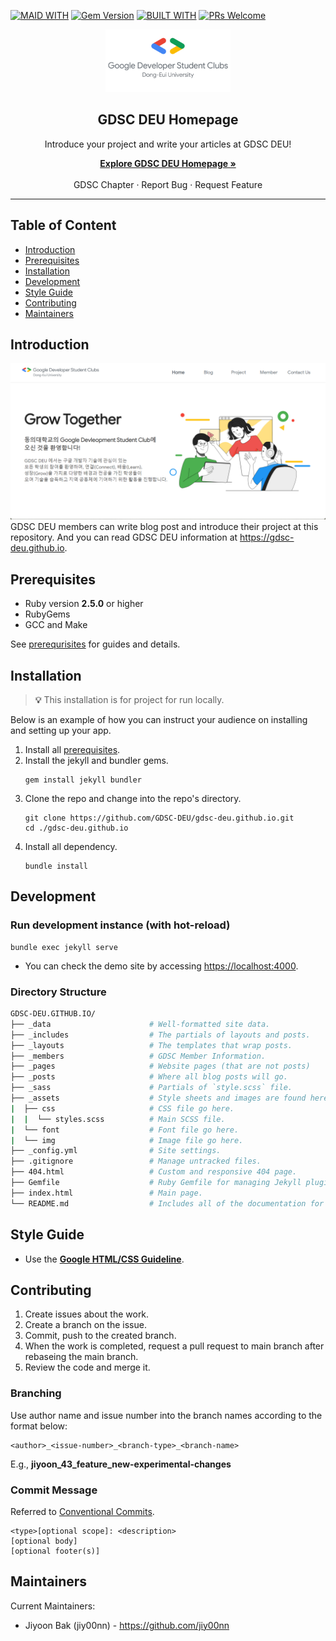 [![MAID WITH](https://img.shields.io/badge/MAID%20WITH-RUBY-red)](https://rubyinstaller.org/) [![Gem Version](https://badge.fury.io/rb/jekyll.svg)](https://badge.fury.io/rb/jekyll) [![BUILT WITH](https://img.shields.io/badge/BUILT%20WITH-SWAG-blue)](https://img.shields.io) [![PRs Welcome](https://img.shields.io/badge/PRs-WELCOME-9cf.svg?style=shields)](http://makeapullrequest.com)

<div align="center">
    <a herf="https://gdsc-deu.github.io">
        <img src="./assets/img/GDSC Logo chapter.png" width="200px" alt="GDSC DEU logo">
    </a>
    <h2 align="center"><strong>GDSC DEU Homepage</strong></h2>
    Introduce your project and write your articles at GDSC DEU!
    <p align="center">
        <a href="https://gdsc-deu.github.io"><strong>Explore GDSC DEU Homepage »</strong></a>
        <br/>
        <br/>
        <a herf="https://gdsc.community.dev/dong-eui-university/">GDSC Chapter</a>
        ·
        <a herf="https://github.com/GDSC-DEU/gdsc-deu.github.io/issues">Report Bug</a>
        ·
        <a herf="https://github.com/GDSC-DEU/gdsc-deu.github.io/issues">Request Feature</a>       
    </p>
    <hr/>
</div>

## Table of Content
- [Introduction](#introduction)
- [Prerequisites](#prerequisites)
- [Installation](#installation)
- [Development](#development)
- [Style Guide](#style-guide)
- [Contributing](#contributing)
- [Maintainers](#maintainers)

## Introduction
<div align="center">
    <img src="./assets/img/GDSC DEU main page.png" alt="GDSC DEU logo">
</div>
GDSC DEU members can write blog post and introduce their project at this repository. And you can read GDSC DEU information at <a href="https://gdsc-deu.github.io">https://gdsc-deu.github.io</a>.

## Prerequisites
- Ruby version **2.5.0** or higher
- RubyGems
- GCC and Make

See [prerequrisites](https://jekyllrb.com/docs/installation/#requirements) for guides and details.

## Installation
> **💡** This installation is for project for run locally.

Below is an example of how you can instruct your audience on installing and setting up your app.
1. Install all [prerequisites](#prerequisites).
2. Install the jekyll and bundler gems.
    ```terminal
    gem install jekyll bundler
    ```
3. Clone the repo and change into the repo's directory.
    ```terminal
    git clone https://github.com/GDSC-DEU/gdsc-deu.github.io.git
    cd ./gdsc-deu.github.io
    ```
3. Install all dependency.
    ```
    bundle install
    ```

## Development
### Run development instance (with hot-reload)
```
bundle exec jekyll serve
```
* You can check the demo site by accessing [https://localhost:4000](https://localhost:4000).

### Directory Structure
```bash
GDSC-DEU.GITHUB.IO/
├── _data                      # Well-formatted site data.
├── _includes                  # The partials of layouts and posts.
├── _layouts                   # The templates that wrap posts. 
├── _members                   # GDSC Member Information.
├── _pages                     # Website pages (that are not posts)
├── _posts                     # Where all blog posts will go.
├── _sass                      # Partials of `style.scss` file.
├── _assets                    # Style sheets and images are found here.
|  ├── css                     # CSS file go here.
|  |  └── styles.scss          # Main SCSS file.
|  └── font                    # Font file go here.
|  └── img                     # Image file go here.
├── _config.yml                # Site settings.
├── .gitignore                 # Manage untracked files.
├── 404.html                   # Custom and responsive 404 page.
├── Gemfile                    # Ruby Gemfile for managing Jekyll plugins.
├── index.html                 # Main page.
└── README.md                  # Includes all of the documentation for this site.
```

## Style Guide
* Use the **[Google HTML/CSS Guideline](https://google.github.io/styleguide/htmlcssguide.html)**.

## Contributing
1. Create issues about the work.
2. Create a branch on the issue.
3. Commit, push to the created branch.
4. When the work is completed, request a pull request to main branch after rebaseing the main branch.
5. Review the code and merge it.

### Branching
Use author name and issue number into the branch names according to the format below:
```
<author>_<issue-number>_<branch-type>_<branch-name>
```
E.g., **jiyoon_43_feature_new-experimental-changes**

### Commit Message
Referred to [Conventional Commits](https://www.conventionalcommits.org/en/v1.0.0/).

```
<type>[optional scope]: <description>
[optional body]
[optional footer(s)]
```

## Maintainers
Current Maintainers:
* Jiyoon Bak (jiy00nn) - https://github.com/jiy00nn


